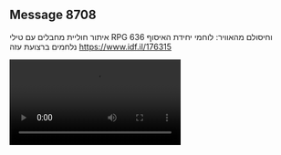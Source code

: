 ## Message 8708

איתור חוליית מחבלים עם טילי RPG וחיסולם מהאוויר: 
לוחמי יחידת האיסוף 636 נלחמים ברצועת עזה
https://www.idf.il/176315

![Video](./8708/8708_media.mp4)
